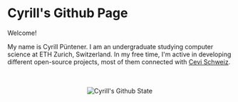 # Cyrill's Github Page

Welcome!

My name is Cyrill Püntener. I am an undergraduate studying computer science at ETH Zurich, 
Switzerland. In my free time, I'm active in developing different open-source projects, 
most of them connected with [Cevi Schweiz](https://github.com/cevi).


<p align="center">
  <br>
  <br>
  <img src="https://github-readme-stats.vercel.app/api?username=wp99cp&show_icons=true&theme=gruvbox" alt="Cyrill's Github State" /> 
</p>
